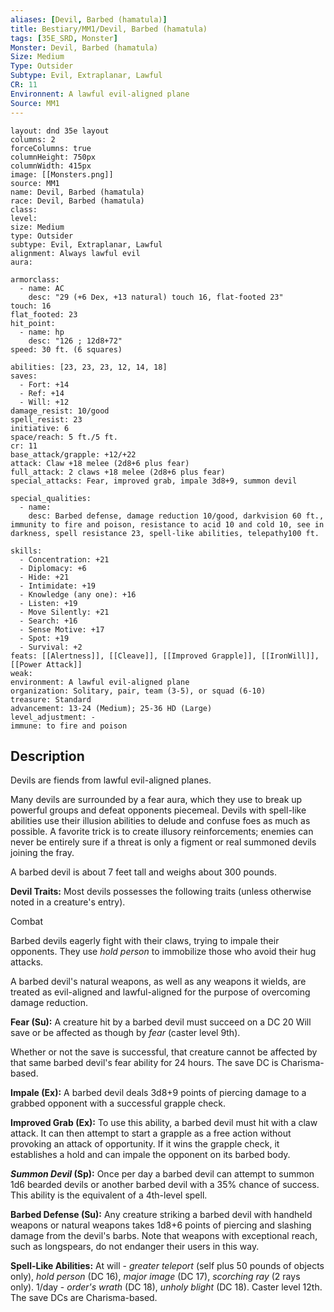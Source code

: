 ```yaml
---
aliases: [Devil, Barbed (hamatula)]
title: Bestiary/MM1/Devil, Barbed (hamatula)
tags: [35E_SRD, Monster]
Monster: Devil, Barbed (hamatula)
Size: Medium
Type: Outsider
Subtype: Evil, Extraplanar, Lawful
CR: 11
Environnent: A lawful evil-aligned plane
Source: MM1
---
```


```statblock
layout: dnd 35e layout
columns: 2
forceColumns: true
columnHeight: 750px
columnWidth: 415px
image: [[Monsters.png]]
source: MM1
name: Devil, Barbed (hamatula)
race: Devil, Barbed (hamatula)
class: 
level: 
size: Medium
type: Outsider
subtype: Evil, Extraplanar, Lawful
alignment: Always lawful evil
aura: 

armorclass:
  - name: AC
    desc: "29 (+6 Dex, +13 natural) touch 16, flat-footed 23"
touch: 16
flat_footed: 23
hit_point:
  - name: hp
    desc: "126 ; 12d8+72"
speed: 30 ft. (6 squares)

abilities: [23, 23, 23, 12, 14, 18]
saves:
  - Fort: +14
  - Ref: +14
  - Will: +12
damage_resist: 10/good
spell_resist: 23
initiative: 6
space/reach: 5 ft./5 ft.
cr: 11
base_attack/grapple: +12/+22
attack: Claw +18 melee (2d8+6 plus fear)
full_attack: 2 claws +18 melee (2d8+6 plus fear)
special_attacks: Fear, improved grab, impale 3d8+9, summon devil

special_qualities:
  - name: 
    desc: Barbed defense, damage reduction 10/good, darkvision 60 ft., immunity to fire and poison, resistance to acid 10 and cold 10, see in darkness, spell resistance 23, spell-like abilities, telepathy100 ft.

skills:
  - Concentration: +21
  - Diplomacy: +6
  - Hide: +21
  - Intimidate: +19
  - Knowledge (any one): +16
  - Listen: +19
  - Move Silently: +21
  - Search: +16
  - Sense Motive: +17
  - Spot: +19
  - Survival: +2
feats: [[Alertness]], [[Cleave]], [[Improved Grapple]], [[IronWill]], [[Power Attack]]
weak: 
environment: A lawful evil-aligned plane
organization: Solitary, pair, team (3-5), or squad (6-10)
treasure: Standard
advancement: 13-24 (Medium); 25-36 HD (Large)
level_adjustment: -
immune: to fire and poison
```

## Description

<p>Devils are fiends from lawful evil-aligned planes.</p>
<p>Many devils are surrounded by a fear aura, which they use to break up powerful groups and defeat opponents piecemeal. Devils with spell-like abilities use their illusion abilities to delude and confuse foes as much as possible. A favorite trick is to create illusory reinforcements; enemies can never be entirely sure if a threat is only a figment or real summoned devils joining the fray.</p>
<p>A barbed devil is about 7 feet tall and weighs about 300 pounds.</p>
<p>
            <b>Devil Traits:</b> Most devils possesses the following traits (unless otherwise noted in a creature's entry).</p>
<p>Combat</p>
<p>Barbed devils eagerly fight with their claws, trying to impale their opponents. They use <i>hold person</i> to immobilize those who avoid their hug attacks.</p>
<p>A barbed devil's natural weapons, as well as any weapons it wields, are treated as evil-aligned and lawful-aligned for the purpose of overcoming damage reduction.</p>
<p>
            <b>Fear (Su):</b> A creature hit by a barbed devil must succeed on a DC 20 Will save or be affected as though by <i>fear</i> (caster level 9th).</p>
<p>Whether or not the save is successful, that creature cannot be affected by that same barbed devil's fear ability for 24 hours. The save DC is Charisma-based.</p>
<p>
            <b>Impale (Ex):</b> A barbed devil deals 3d8+9 points of piercing damage to a grabbed opponent with a successful grapple check.</p>
<p>
            <b>Improved Grab (Ex):</b> To use this ability, a barbed devil must hit with a claw attack. It can then attempt to start a grapple as a free action without provoking an attack of opportunity. If it wins the grapple check, it establishes a hold and can impale the opponent on its barbed body.</p>
<p>
            <b>
              <i>Summon Devil</i> (Sp):</b> Once per day a barbed devil can attempt to summon 1d6 bearded devils or another barbed devil with a 35% chance of success. This ability is the equivalent of a 4th-level spell.</p>
<p>
            <b>Barbed Defense (Su):</b> Any creature striking a barbed devil with handheld weapons or natural weapons takes 1d8+6 points of piercing and slashing damage from the devil's barbs. Note that weapons with exceptional reach, such as longspears, do not endanger their users in this way.</p>
<p>
            <b>Spell-Like Abilities:</b> At will - <i>greater teleport</i> (self plus 50 pounds of objects only), <i>hold person</i> (DC 16), <i>major image</i> (DC 17), <i>scorching ray</i> (2 rays only). 1/day - <i>order's wrath</i> (DC 18), <i>unholy blight</i> (DC 18). Caster level 12th. The save DCs are Charisma-based.</p>